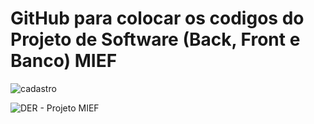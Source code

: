 <h1><b>GitHub para colocar os codigos do Projeto de Software (Back, Front e Banco) MIEF</b></h1>

![cadastro](https://github.com/user-attachments/assets/503c8469-0d85-47de-a47e-fbcda1619cd3)

![DER - Projeto MIEF](https://github.com/user-attachments/assets/a39bbeae-d593-4c97-b0a2-47c7e29ef92b)


